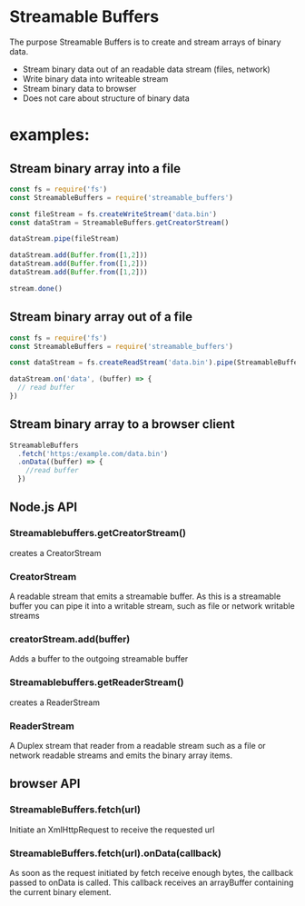 Streamable Buffers
==================
The purpose Streamable Buffers is to create and stream arrays of binary data.

- Stream binary data out of an readable data stream (files, network)
- Write binary data into writeable stream
- Stream binary data to browser
- Does not care about structure of binary data

# examples:

## Stream binary array into a file
```javascript
const fs = require('fs')
const StreamableBuffers = require('streamable_buffers')

const fileStream = fs.createWriteStream('data.bin')
const dataStram = StreamableBuffers.getCreatorStream()

dataStream.pipe(fileStream)

dataStream.add(Buffer.from([1,2]))
dataStream.add(Buffer.from([1,2]))
dataStream.add(Buffer.from([1,2]))

stream.done()
```

## Stream binary array out of a file
```javascript
const fs = require('fs')
const StreamableBuffers = require('streamable_buffers')

const dataStream = fs.createReadStream('data.bin').pipe(StreamableBuffers.getReaderStream())

dataStream.on('data', (buffer) => {
  // read buffer
})
```

## Stream binary array to a browser client
```javascript
StreamableBuffers
  .fetch('https:/example.com/data.bin')
  .onData((buffer) => {
    //read buffer
  })

```

## Node.js API

### Streamablebuffers.getCreatorStream()
creates a CreatorStream

### CreatorStream
A readable stream that emits a streamable buffer. As this is a streamable buffer you can pipe it into a writable stream, such as file or network writable streams

### creatorStream.add(buffer)
Adds a buffer to the outgoing streamable buffer

### Streamablebuffers.getReaderStream()
creates a ReaderStream

### ReaderStream
A Duplex stream that reader from a readable stream such as a file or network readable streams and emits the binary array items.

## browser API

### StreamableBuffers.fetch(url)
Initiate an XmlHttpRequest to receive the requested url

### StreamableBuffers.fetch(url).onData(callback)
As soon as the request initiated by fetch receive enough bytes, the callback passed to onData is called. This callback receives an arrayBuffer containing the current binary element.
